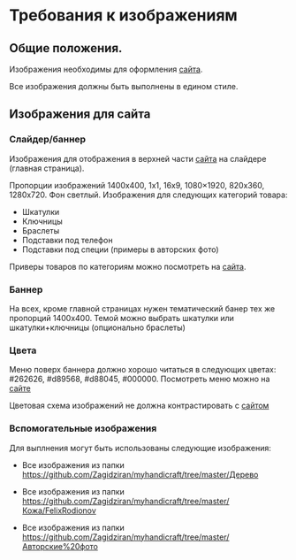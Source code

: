# Требования к изображениям

## Общие положения.

Изображения необходимы для оформления [сайта](http://myhandicraft.ru).

Все изображения должны быть выполнены в едином стиле.

## Изображения для сайта

### Слайдер/баннер

Изображения для отображения в верхней части [сайта](http://myhandicraft.ru) на слайдере (главная страница).

Пропорции изображений 1400x400, 1x1, 16x9, 1080×1920, 820х360, 1280x720. Фон светлый.
Изображения для следующих категорий товара:
  - Шкатулки
  - Ключницы
  - Браслеты
  - Подставки под телефон
  - Подставки под специи (примеры в авторских фото)
  
Приверы товаров по категориям можно посмотреть на [сайта](http://myhandicraft.ru).

### Баннер

На всех, кроме главной страницах нужен тематический банер тех же пропорций 1400x400. Темой можно выбрать шкатулки или шкатулки+ключницы (опционально браслеты)

### Цвета

Меню поверх баннера должно хорошо читаться в следующих цветах:  #262626, #d89568, #d88045, #000000. Посмотреть меню можно на [сайте](http://myhandicraft.ru) 

Цветовая схема изображений не должна контрастировать с [сайтом](http://myhandicraft.ru)

### Вспомогательные изображения

Для выплнения могут быть использованы следующие изображения:

- Все изображения из папки https://github.com/Zagidziran/myhandicraft/tree/master/Дерево

- Все изображения из папки https://github.com/Zagidziran/myhandicraft/tree/master/Кожа/FelixRodionov

- Все изображения из папки https://github.com/Zagidziran/myhandicraft/tree/master/Авторские%20фото
